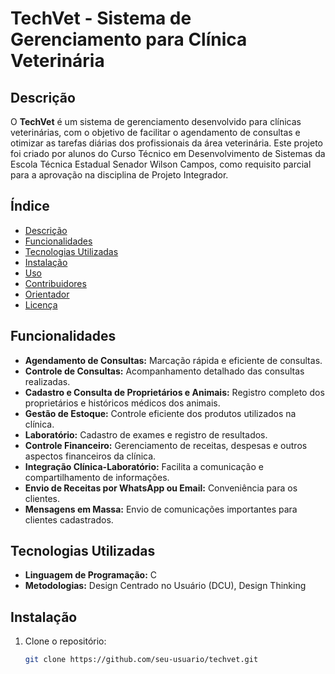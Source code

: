 # TechVet - Sistema de Gerenciamento para Clínica Veterinária

## Descrição

O **TechVet** é um sistema de gerenciamento desenvolvido para clínicas veterinárias, com o objetivo de facilitar o agendamento de consultas e otimizar as tarefas diárias dos profissionais da área veterinária. Este projeto foi criado por alunos do Curso Técnico em Desenvolvimento de Sistemas da Escola Técnica Estadual Senador Wilson Campos, como requisito parcial para a aprovação na disciplina de Projeto Integrador.

## Índice

- [Descrição](#descrição)
- [Funcionalidades](#funcionalidades)
- [Tecnologias Utilizadas](#tecnologias-utilizadas)
- [Instalação](#instalação)
- [Uso](#uso)
- [Contribuidores](#contribuidores)
- [Orientador](#orientador)
- [Licença](#licença)

## Funcionalidades

- **Agendamento de Consultas:** Marcação rápida e eficiente de consultas.
- **Controle de Consultas:** Acompanhamento detalhado das consultas realizadas.
- **Cadastro e Consulta de Proprietários e Animais:** Registro completo dos proprietários e históricos médicos dos animais.
- **Gestão de Estoque:** Controle eficiente dos produtos utilizados na clínica.
- **Laboratório:** Cadastro de exames e registro de resultados.
- **Controle Financeiro:** Gerenciamento de receitas, despesas e outros aspectos financeiros da clínica.
- **Integração Clínica-Laboratório:** Facilita a comunicação e compartilhamento de informações.
- **Envio de Receitas por WhatsApp ou Email:** Conveniência para os clientes.
- **Mensagens em Massa:** Envio de comunicações importantes para clientes cadastrados.

## Tecnologias Utilizadas

- **Linguagem de Programação:** C
- **Metodologias:** Design Centrado no Usuário (DCU), Design Thinking

## Instalação

1. Clone o repositório:
   ```bash
   git clone https://github.com/seu-usuario/techvet.git

